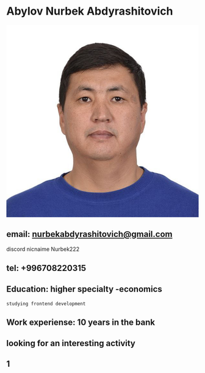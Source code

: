 # Abylov Nurbek Abdyrashitovich 
![Alt text](image.png)
## email: nurbekabdyrashitovich@gmail.com
discord nicnaime Nurbek222
## tel: +996708220315
## Education: higher  specialty -economics
    studying frontend development
## Work experiense: 10 years in the bank
## looking for an interesting activity
## 1